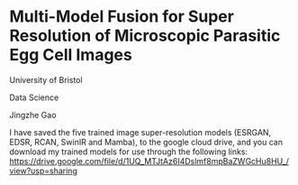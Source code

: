 # Multi-Model Fusion for Super Resolution of Microscopic Parasitic Egg Cell Images

University of Bristol

Data Science

Jingzhe Gao

I have saved the five trained image super-resolution models (ESRGAN, EDSR, RCAN, SwinIR and Mamba), to the google cloud drive, and you can download my trained models for use through the following links: https://drive.google.com/file/d/1UQ_MTJtAz6I4Dslmf8mpBaZWGcHu8HU_/view?usp=sharing
